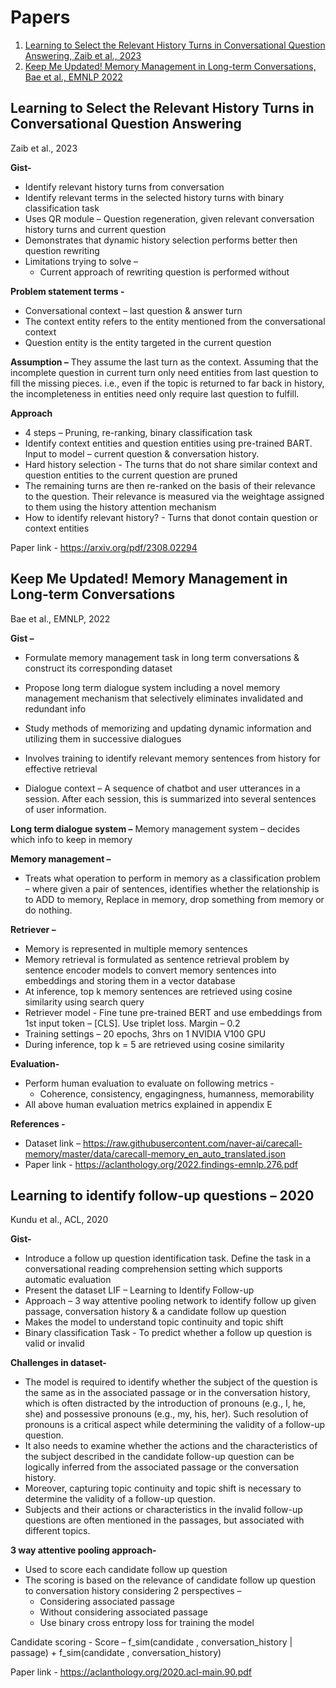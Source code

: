 # Papers
1. [Learning to Select the Relevant History Turns in Conversational Question Answering, Zaib et al., 2023](#learning-to-select-the-relevant-history-turns-in-conversational-question-answering)
2. [Keep Me Updated! Memory Management in Long-term Conversations, Bae et al., EMNLP 2022](#keep-me-updated-memory-management-in-long-term-conversations)

## Learning to Select the Relevant History Turns in Conversational Question Answering
 Zaib et al., 2023

**Gist-**
* Identify relevant history turns from conversation
* Identify relevant terms in the selected history turns with binary classification task
* Uses QR module – Question regeneration, given relevant conversation history turns and current question
* Demonstrates that dynamic history selection performs better then question rewriting
* Limitations trying to solve –
  - Current approach of rewriting question is performed without 

**Problem statement terms -**
* Conversational context – last question & answer turn
* The context entity refers to the entity mentioned from the conversational context
* Question entity is the entity targeted in the current question 

**Assumption –**
They assume the last turn as the context. Assuming that the incomplete question in current turn only need entities from last question to fill the missing pieces. 
i.e., even if the topic is returned to far back in history, the incompleteness in entities need only require last question to fulfill.


**Approach**
* 4 steps – Pruning, re-ranking, binary classification task
* Identify context entities and question entities using pre-trained BART. Input to model – current question & conversation history.
* Hard history selection - The turns that do not share similar context and question entities to the current question are pruned
* The remaining turns are then re-ranked on the basis of their relevance to the question. Their relevance is measured via the weightage assigned to them using the history attention mechanism 
* How to identify relevant history? - Turns that donot contain question or context entities

Paper link - https://arxiv.org/pdf/2308.02294

## Keep Me Updated! Memory Management in Long-term Conversations
 Bae et al., EMNLP, 2022

**Gist –**
* Formulate memory management task in long term conversations & construct its corresponding dataset
* Propose long term dialogue system including a novel memory management mechanism that selectively eliminates invalidated and redundant info
* Study methods of memorizing and updating dynamic information and utilizing them in successive dialogues
* Involves training to identify relevant memory sentences from history for effective retrieval


* Dialogue context – A sequence of chatbot and user utterances in a session. After each session, this is summarized into several sentences of user information.

**Long term dialogue system –**
Memory management system – decides which info to keep in memory 

**Memory management –** 
* Treats what operation to perform in memory as a classification problem – where given a pair of sentences, identifies whether the relationship is to ADD to memory, Replace in memory, drop something from memory or do nothing.

**Retriever –**
* Memory is represented in multiple memory sentences
* Memory retrieval is formulated as sentence retrieval problem by sentence encoder models to convert memory sentences into embeddings and storing them in a vector database
* At inference, top k memory sentences are retrieved using cosine similarity using search query
* Retriever model - Fine tune pre-trained BERT and use embeddings from 1st input token – [CLS]. Use triplet loss. Margin – 0.2
* Training settings – 20 epochs, 3hrs on 1 NVIDIA V100 GPU
* During inference, top k = 5 are retrieved using cosine similarity
  
**Evaluation-**
* Perform human evaluation to evaluate on following metrics -
  - Coherence, consistency, engagingness, humanness, memorability
* All above human evaluation metrics explained in appendix E

**References -**
* Dataset link – https://raw.githubusercontent.com/naver-ai/carecall-memory/master/data/carecall-memory_en_auto_translated.json
* Paper link - https://aclanthology.org/2022.findings-emnlp.276.pdf


## Learning to identify follow-up questions – 2020
Kundu et al., ACL, 2020

**Gist-**
* Introduce a follow up question identification task. Define the task in a conversational reading comprehension setting which supports automatic evaluation
* Present the dataset LIF – Learning to Identify Follow-up
* Approach – 3 way attentive pooling network to identify follow up given passage, conversation history & a candidate follow up question
* Makes the model to understand topic continuity and topic shift
* Binary classification Task - To predict whether a follow up question is valid or invalid

**Challenges in dataset-**
* The model is required to identify whether the subject of the question is the same as in the associated passage or in the conversation history, which is often distracted by the introduction of pronouns (e.g., I, he, she) and possessive pronouns (e.g., my, his, her). Such resolution of pronouns is a critical aspect while determining the validity of a follow-up question.
* It also needs to examine whether the actions and the characteristics of the subject described in the candidate follow-up question can be logically inferred from the associated passage or the conversation history.
* Moreover, capturing topic continuity and topic shift is necessary to determine the validity of a follow-up question.
* Subjects and their actions or characteristics in the invalid follow-up questions are often mentioned in the passages, but associated with different topics. 

**3 way attentive pooling approach-**
* Used to score each candidate follow up question
* The scoring is based on the relevance of candidate follow up question to conversation history considering 2 perspectives –
   - Considering associated passage
   - Without considering associated passage
   - Use binary cross entropy loss for training the model

Candidate scoring -
Score – f_sim(candidate , conversation_history | passage) + f_sim(candidate , conversation_history)  

Paper link - https://aclanthology.org/2020.acl-main.90.pdf



